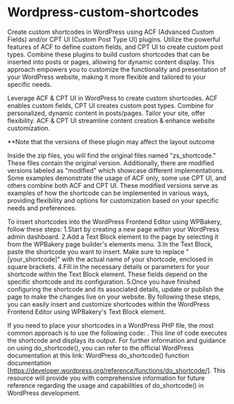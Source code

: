 # Wordpress-custom-shortcodes

Create custom shortcodes in WordPress using ACF (Advanced Custom Fields) and/or CPT UI (Custom Post Type UI) plugins. Utilize the powerful features of ACF to define custom fields, and CPT UI to create custom post types. Combine these plugins to build custom shortcodes that can be inserted into posts or pages, allowing for dynamic content display. This approach empowers you to customize the functionality and presentation of your WordPress website, making it more flexible and tailored to your specific needs.

Leverage ACF &amp; CPT UI in WordPress to create custom shortcodes. ACF enables custom fields, CPT UI creates custom post types. Combine for personalized, dynamic content in posts/pages. Tailor your site, offer flexibility. ACF &amp; CPT UI streamline content creation &amp; enhance website customization.

**Note that the versions of these plugin may affect the layout outcome

Inside the zip files, you will find the original files named "zs_shortcode." These files contain the original version. Additionally, there are modified versions labeled as "modified" which showcase different implementations. Some examples demonstrate the usage of ACF only, some use CPT UI, and others combine both ACF and CPT UI. These modified versions serve as examples of how the shortcode can be implemented in various ways, providing flexibility and options for customization based on your specific needs and preferences.


To insert shortcodes into the WordPress Frontend Editor using WPBakery, follow these steps:
1.Start by creating a new page within your WordPress admin dashboard.
2.Add a Text Block element to the page by selecting it from the WPBakery page builder's elements menu.
3.In the Text Block, paste the shortcode you want to insert. Make sure to replace "[your_shortcode]" with the actual name of your shortcode, enclosed in square brackets.
4.Fill in the necessary details or parameters for your shortcode within the Text Block element. These fields depend on the specific shortcode and its configuration.
5.Once you have finished configuring the shortcode and its associated details, update or publish the page to make the changes live on your website.
By following these steps, you can easily insert and customize shortcodes within the WordPress Frontend Editor using WPBakery's Text Block element.


If you need to place your shortcodes in a WordPress PHP file, the most common approach is to use the following code: <?php echo do_shortcode('[your_shortcode]'); ?>. 
This line of code executes the shortcode and displays its output. 
For further information and guidance on using do_shortcode(), you can refer to the official WordPress documentation at this link: WordPress do_shortcode() function documentation [https://developer.wordpress.org/reference/functions/do_shortcode/]. 
This resource will provide you with comprehensive information for future reference regarding the usage and capabilities of do_shortcode() in WordPress development.

